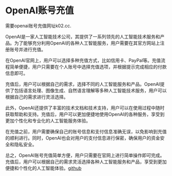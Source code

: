 # OpenAI账号充值

需要openai账号充值网址k02.cc.

OpenAI是一家人工智能技术公司，其提供了一系列领先的人工智能技术服务和产品。为了能够充分利用OpenAI的各种人工智能服务，用户需要在其官方网站上注册账号并进行充值。

在OpenAI官网上，用户可以选择多种充值方式，比如信用卡、PayPal等。充值流程简单便捷，用户只需要在个人账号中选择充值选项，并根据提示完成相应的付款信息即可。

充值后，用户可以根据自己的需求，选择不同的人工智能服务和产品。OpenAI提供了包括语言处理、图像生成、自然语言理解等多种人工智能技术服务，用户可以根据自己的需求进行灵活选择。

此外，OpenAI还提供了丰富的技术文档和技术支持，用户可以在使用过程中随时获取帮助和支持。充值后，用户可以更加便捷地使用OpenAI的各种服务，享受到更加个性化和专业化的人工智能服务体验。

在充值之前，用户需要确保自己的账号信息和支付信息准确无误，以免影响到充值的顺利进行。同时，OpenAI也会对用户的支付信息进行保密，确保用户的资金安全和隐私安全。

总之，OpenAI账号充值简单方便，用户只需要在官网上进行简单操作即可完成。充值后，用户可以根据自己的需求灵活选择各种人工智能服务和产品，享受到更加便捷和个性化的人工智能体验。[github](https://github.com)